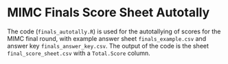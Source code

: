 # MIMC Finals Score Sheet Autotally

The code (`finals_autotally.R`) is used for the autotallying of scores for the MIMC final round, with example answer sheet `finals_example.csv` and answer key `finals_answer_key.csv`. The output of the code is the sheet `final_score_sheet.csv` with a `Total.Score` column.
